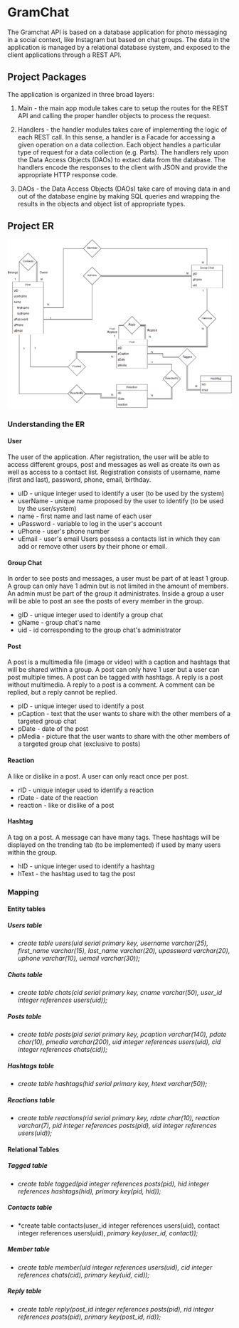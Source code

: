 # GramChat 

The Gramchat API is based on a database application for photo messaging in a social context, like Instagram but based on chat groups. The data in the application is managed by a relational database system, and exposed to the
client applications through a REST API.

## Project Packages

The application is organized in three broad layers:

 1) Main - the main app module takes care to setup the routes for the REST API and calling the proper handler objects to process the request.
 
 2) Handlers - the handler modules takes care of implementing the logic of each REST call. In this sense, a handler is a Facade for accessing a given operation on a data collection. Each object handles a particular type of request for a data collection (e.g. Parts). The handlers rely upon the Data Access Objects (DAOs) to extact data from the database. The handlers encode the responses to the client with JSON and provide the appropriate HTTP response code.
 
 3) DAOs - the Data Access Objects (DAOs) take care of moving data in and out of the database engine by making SQL queries and wrapping the results in the objects and object list of appropriate types.

## Project ER

![alt text](https://github.com/MelvinJ95/Database_Dev/blob/master/ER.png)

### Understanding the ER

 #### User
   The user of the application. After registration, the user will be able to access different groups, post and messages as well as create its own as well as access to a contact list. Registration consists of username, name (first and last), password, phone, email, birthday.
   - uID - unique integer used to identify a user (to be used by the system)
   - userName - unique name proposed by the user to identify (to be used by the user/system)
   - name - first name and last name of each user
   - uPassword - variable to log in the user's account
   - uPhone - user's phone number
   - uEmail - user's email
   Users possess a contacts list in which they can add or remove other users by their phone or email.
 #### Group Chat
   In order to see posts and messages, a user must be part of at least 1 group. A group can only have 1 admin but is not limited in the amount of members. An admin must be part of the group it administrates. Inside a group a user will be able to post an see the posts of every member in the group. 
   - gID - unique integer used to identify a group chat
   - gName - group chat's name
   - uid - id corresponding to the group chat's administrator
 #### Post
   A post is a multimedia file (image or video) with a caption and hashtags that will be shared within a group. A post can only have 1 user but a user can post multiple times. A post can be tagged with hashtags. A reply is a post without multimedia. A reply to a post is a comment. A comment can be replied, but a reply cannot be replied.
   - pID - unique integer used to identify a post
   - pCaption - text that the user wants to share with the other members of a targeted group chat
   - pDate - date of the post
   - pMedia - picture that the user wants to share with the other members of a targeted group chat (exclusive to posts)
 #### Reaction 
   A like or dislike in a post. A user can only react once per post.
   - rID - unique integer used to identify a reaction
   - rDate - date of the reaction
   - reaction - like or dislike of a post
 #### Hashtag
   A tag on a post. A message can have many tags. These hashtags will be displayed on the trending tab (to be implemented) if used by many users within the group. 
   - hID - unique integer used to identify a hashtag
   - hText - the hashtag used to tag the post
### Mapping
#### Entity tables
##### Users table
- *create table users(uid serial primary key, username varchar(25), first_name varchar(15), last_name varchar(20),*
    *upassword varchar(20), uphone varchar(10), uemail varchar(30));*
##### Chats table
- *create table chats(cid serial primary key, cname varchar(50), user_id integer references users(uid));*
##### Posts table
- *create table posts(pid serial primary key, pcaption varchar(140), pdate char(10), pmedia varchar(200),*
    *uid integer references users(uid), cid integer references chats(cid));*
##### Hashtags table
- *create table hashtags(hid serial primary key, htext varchar(50));*
##### Reactions table
- *create table reactions(rid serial primary key, rdate char(10), reaction varchar(7), pid integer references*
    *posts(pid), uid integer references users(uid));*
#### Relational Tables
##### Tagged table
- *create table tagged(pid integer references posts(pid), hid integer references hashtags(hid), primary key(pid, hid));*
##### Contacts table
- *create table contacts(user_id integer references users(uid), contact integer references users(uid),
    *primary key(user_id, contact));*
##### Member table
- *create table member(uid integer references users(uid), cid integer references chats(cid), primary key(uid, cid));*
##### Reply table
- *create table reply(post_id integer references posts(pid), rid integer references posts(pid),
    primary key(post_id, rid));*
